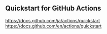 ## Quickstart for GitHub Actions
https://docs.github.com/ja/actions/quickstart  
https://docs.github.com/en/actions/quickstart  

